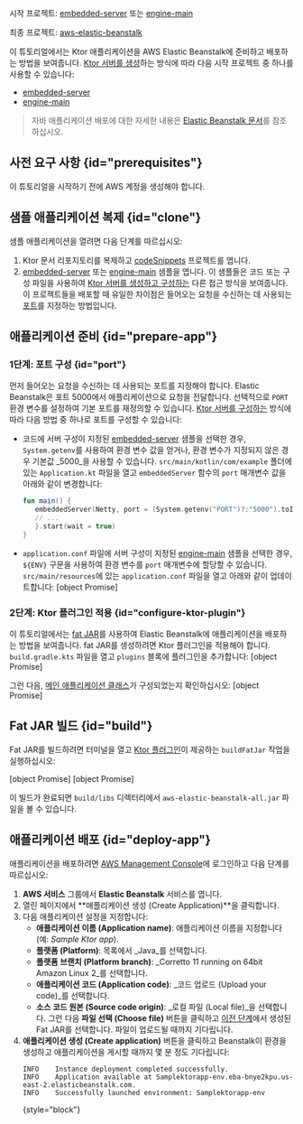 [//]: # (title: AWS Elastic Beanstalk)

<show-structure for="chapter" depth="2"/>

<tldr>
<p>
<control>시작 프로젝트</control>: <a href="https://github.com/ktorio/ktor-documentation/tree/%ktor_version%/codeSnippets/snippets/embedded-server">embedded-server</a> 또는 
<a href="https://github.com/ktorio/ktor-documentation/tree/%ktor_version%/codeSnippets/snippets/engine-main">engine-main</a>
</p>
<p>
<control>최종 프로젝트</control>: <a href="https://github.com/ktorio/ktor-documentation/tree/%ktor_version%/codeSnippets/snippets/aws-elastic-beanstalk">aws-elastic-beanstalk</a>
</p>
</tldr>

이 튜토리얼에서는 Ktor 애플리케이션을 AWS Elastic Beanstalk에 준비하고 배포하는 방법을 보여줍니다. [Ktor 서버를 생성](server-create-and-configure.topic)하는 방식에 따라 다음 시작 프로젝트 중 하나를 사용할 수 있습니다:
* [embedded-server](https://github.com/ktorio/ktor-documentation/tree/%ktor_version%/codeSnippets/snippets/embedded-server)
* [engine-main](https://github.com/ktorio/ktor-documentation/tree/%ktor_version%/codeSnippets/snippets/engine-main)

> 자바 애플리케이션 배포에 대한 자세한 내용은 [Elastic Beanstalk 문서](https://docs.aws.amazon.com/elasticbeanstalk/latest/dg/create_deploy_Java.html)를 참조하십시오.

## 사전 요구 사항 {id="prerequisites"}
이 튜토리얼을 시작하기 전에 AWS 계정을 생성해야 합니다.

## 샘플 애플리케이션 복제 {id="clone"}
샘플 애플리케이션을 열려면 다음 단계를 따르십시오:

1. Ktor 문서 리포지토리를 복제하고 [codeSnippets](https://github.com/ktorio/ktor-documentation/tree/%ktor_version%/codeSnippets) 프로젝트를 엽니다.
2. [embedded-server](https://github.com/ktorio/ktor-documentation/tree/%ktor_version%/codeSnippets/snippets/embedded-server) 또는 [engine-main](https://github.com/ktorio/ktor-documentation/tree/%ktor_version%/codeSnippets/snippets/engine-main) 샘플을 엽니다. 이 샘플들은 코드 또는 구성 파일을 사용하여 [Ktor 서버를 생성하고 구성하는](server-create-and-configure.topic) 다른 접근 방식을 보여줍니다. 이 프로젝트들을 배포할 때 유일한 차이점은 들어오는 요청을 수신하는 데 사용되는 [포트](#port)를 지정하는 방법입니다.

## 애플리케이션 준비 {id="prepare-app"}

### 1단계: 포트 구성 {id="port"}

먼저 들어오는 요청을 수신하는 데 사용되는 포트를 지정해야 합니다. Elastic Beanstalk은 포트 5000에서 애플리케이션으로 요청을 전달합니다. 선택적으로 `PORT` 환경 변수를 설정하여 기본 포트를 재정의할 수 있습니다. [Ktor 서버를 구성하는](server-create-and-configure.topic) 방식에 따라 다음 방법 중 하나로 포트를 구성할 수 있습니다:
* 코드에 서버 구성이 지정된 [embedded-server](https://github.com/ktorio/ktor-documentation/tree/%ktor_version%/codeSnippets/snippets/embedded-server) 샘플을 선택한 경우, `System.getenv`를 사용하여 환경 변수 값을 얻거나, 환경 변수가 지정되지 않은 경우 기본값 _5000_을 사용할 수 있습니다. `src/main/kotlin/com/example` 폴더에 있는 `Application.kt` 파일을 열고 `embeddedServer` 함수의 `port` 매개변수 값을 아래와 같이 변경합니다:
   ```kotlin
   fun main() {
      embeddedServer(Netty, port = (System.getenv("PORT")?:"5000").toInt()) {
      // ...
      }.start(wait = true)
   }
    ```

* `application.conf` 파일에 서버 구성이 지정된 [engine-main](https://github.com/ktorio/ktor-documentation/tree/%ktor_version%/codeSnippets/snippets/engine-main) 샘플을 선택한 경우, `${ENV}` 구문을 사용하여 환경 변수를 `port` 매개변수에 할당할 수 있습니다. `src/main/resources`에 있는 `application.conf` 파일을 열고 아래와 같이 업데이트합니다:
   [object Promise]

### 2단계: Ktor 플러그인 적용 {id="configure-ktor-plugin"}
이 튜토리얼에서는 [fat JAR](server-fatjar.md)를 사용하여 Elastic Beanstalk에 애플리케이션을 배포하는 방법을 보여줍니다. fat JAR를 생성하려면 Ktor 플러그인을 적용해야 합니다. `build.gradle.kts` 파일을 열고 `plugins` 블록에 플러그인을 추가합니다:
[object Promise]

그런 다음, [메인 애플리케이션 클래스](server-dependencies.topic#create-entry-point)가 구성되었는지 확인하십시오:
[object Promise]

## Fat JAR 빌드 {id="build"}
Fat JAR를 빌드하려면 터미널을 열고 [Ktor 플러그인](#configure-ktor-plugin)이 제공하는 `buildFatJar` 작업을 실행하십시오:

<tabs group="os">
<tab title="Linux/macOS" group-key="unix">
[object Promise]
</tab>
<tab title="Windows" group-key="windows">
[object Promise]
</tab>
</tabs>

이 빌드가 완료되면 `build/libs` 디렉터리에서 `aws-elastic-beanstalk-all.jar` 파일을 볼 수 있습니다.

## 애플리케이션 배포 {id="deploy-app"}
애플리케이션을 배포하려면 [AWS Management Console](https://aws.amazon.com/console/)에 로그인하고 다음 단계를 따르십시오:
1. **AWS 서비스** 그룹에서 **Elastic Beanstalk** 서비스를 엽니다.
2. 열린 페이지에서 **애플리케이션 생성 (Create Application)**을 클릭합니다.
3. 다음 애플리케이션 설정을 지정합니다:
   * **애플리케이션 이름 (Application name)**: 애플리케이션 이름을 지정합니다(예: _Sample Ktor app_).
   * **플랫폼 (Platform)**: 목록에서 _Java_를 선택합니다.
   * **플랫폼 브랜치 (Platform branch)**: _Corretto 11 running on 64bit Amazon Linux 2_를 선택합니다.
   * **애플리케이션 코드 (Application code)**: _코드 업로드 (Upload your code)_를 선택합니다.
   * **소스 코드 원본 (Source code origin)**: _로컬 파일 (Local file)_을 선택합니다. 그런 다음 **파일 선택 (Choose file)** 버튼을 클릭하고 [이전 단계](#build)에서 생성된 Fat JAR를 선택합니다. 파일이 업로드될 때까지 기다립니다.
4. **애플리케이션 생성 (Create application)** 버튼을 클릭하고 Beanstalk이 환경을 생성하고 애플리케이션을 게시할 때까지 몇 분 정도 기다립니다:
   ```
   INFO    Instance deployment completed successfully.
   INFO    Application available at Samplektorapp-env.eba-bnye2kpu.us-east-2.elasticbeanstalk.com.
   INFO    Successfully launched environment: Samplektorapp-env
   ```
   {style="block"}